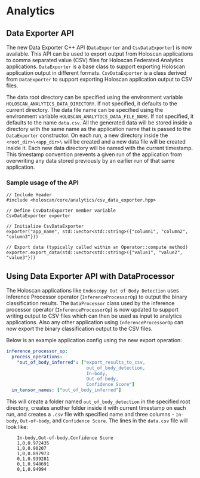 # Analytics

## Data Exporter API
The new Data Exporter C++ API (`DataExporter` and `CsvDataExporter`) is now available. This API can be used to export output from Holoscan applications to comma separated value (CSV) files for Holoscan Federated Analytics applications. `DataExporter` is a base class to support exporting Holoscan application output in different formats. `CsvDataExporter` is a class derived from `DataExporter` to support exporting Holoscan application output to CSV files.

The data root directory can be specified using the environment variable `HOLOSCAN_ANALYTICS_DATA_DIRECTORY`. If not specified, it defaults to the current directory. The data file name can be specified using the environment variable `HOLOSCAN_ANALYTICS_DATA_FILE_NAME`. If not specified, it defaults to the name `data.csv`. All the generated data will be stored inside a directory with the same name as the application name that is passed to the `DataExporter` constructor. On each run, a new directory inside the `<root_dir>\<app_dir>\` will be created and a new data file will be created inside it. Each new data directory will be named with the current timestamp. This timestamp convention prevents a given run of the application from overwriting any data stored previously by an earlier run of that same application.


### Sample usage of the API
```{code-block} c++
// Include Header
#include <holoscan/core/analytics/csv_data_exporter.hpp>

// Define CsvDataExporter member variable
CsvDataExporter exporter

// Initialize CsvDataExporter
exporter("app_name", std::vector<std::string>({"column1", "column2", "column3"}))

// Export data (typically called within an Operator::compute method)
exporter.export_data(std::vector<std::string>({"value1", "value2", "value3"}))
```

## Using Data Exporter API  with DataProcessor

The Holoscan applications like `Endoscopy Out of Body Detection` uses Inference Processor operator (`InferenceProcessorOp`) to output the binary classification results. The `DataProcessor` class used by the inference processor operator (`InferenceProcessorOp`) is now updated to support writing output to CSV files which can then be used as input to analytics applications. Also any other application using `InferenceProcessorOp` can now export the binary classification output to the CSV files.

Below is an example application config using the new export operation:

```yaml
inference_processor_op:
  process_operations:
    "out_of_body_inferred": ["export_results_to_csv,
                              out_of_body_detection,
                              In-body,
                              Out-of-body,
                              Confidence Score"]
  in_tensor_names: ["out_of_body_inferred"]
```

This will create a folder named `out_of_body_detection` in the specified root directory, creates another folder inside it with current timestamp on each run, and creates a `.csv` file with specified name and three columns - `In-body`, `Out-of-body`, and `Confidence Score`. The lines in the `data.csv` file will look like:

        In-body,Out-of-body,Confidence Score
        1,0,0.972435
        1,0,0.90207
        1,0,0.897973
        0,1,0.939281
        0,1,0.948691
        0,1,0.94994
